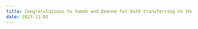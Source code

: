 ```yaml
---
title: Congratulations to Samah and Deanne for both transferring to the Ph.D. program in Biochemistry and Medical Genetics over the last few months! 
date: 2023-11-01
---
```




